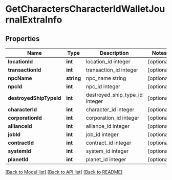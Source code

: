 # GetCharactersCharacterIdWalletJournalExtraInfo

## Properties
Name | Type | Description | Notes
------------ | ------------- | ------------- | -------------
**locationId** | **int** | location_id integer | [optional] 
**transactionId** | **int** | transaction_id integer | [optional] 
**npcName** | **string** | npc_name string | [optional] 
**npcId** | **int** | npc_id integer | [optional] 
**destroyedShipTypeId** | **int** | destroyed_ship_type_id integer | [optional] 
**characterId** | **int** | character_id integer | [optional] 
**corporationId** | **int** | corporation_id integer | [optional] 
**allianceId** | **int** | alliance_id integer | [optional] 
**jobId** | **int** | job_id integer | [optional] 
**contractId** | **int** | contract_id integer | [optional] 
**systemId** | **int** | system_id integer | [optional] 
**planetId** | **int** | planet_id integer | [optional] 

[[Back to Model list]](../README.md#documentation-for-models) [[Back to API list]](../README.md#documentation-for-api-endpoints) [[Back to README]](../README.md)


